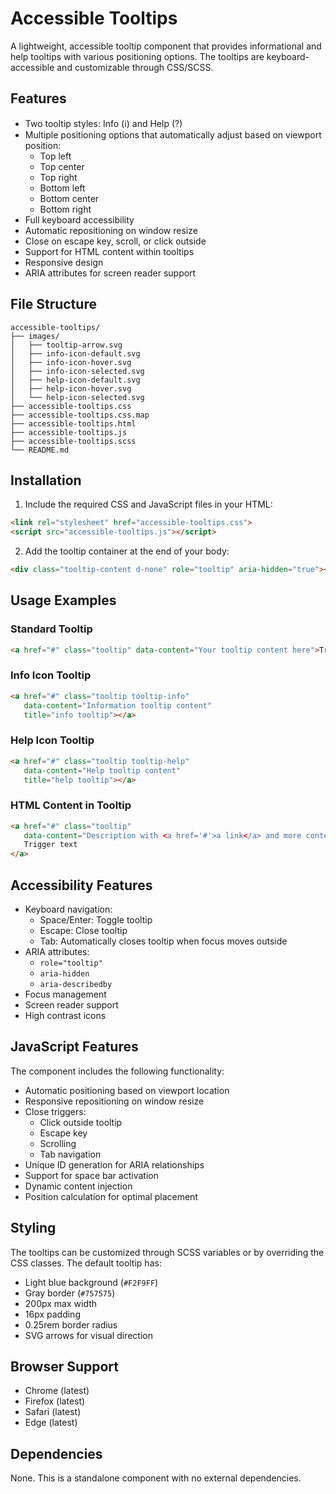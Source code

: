 # Accessible Tooltips

A lightweight, accessible tooltip component that provides informational and help tooltips with various positioning options. The tooltips are keyboard-accessible and customizable through CSS/SCSS.

## Features

- Two tooltip styles: Info (ℹ️) and Help (?)
- Multiple positioning options that automatically adjust based on viewport position:
  - Top left 
  - Top center
  - Top right
  - Bottom left
  - Bottom center
  - Bottom right
- Full keyboard accessibility
- Automatic repositioning on window resize
- Close on escape key, scroll, or click outside
- Support for HTML content within tooltips
- Responsive design
- ARIA attributes for screen reader support

## File Structure

```
accessible-tooltips/
├── images/
│   ├── tooltip-arrow.svg
│   ├── info-icon-default.svg
│   ├── info-icon-hover.svg
│   ├── info-icon-selected.svg
│   ├── help-icon-default.svg
│   ├── help-icon-hover.svg
│   └── help-icon-selected.svg
├── accessible-tooltips.css
├── accessible-tooltips.css.map
├── accessible-tooltips.html
├── accessible-tooltips.js
├── accessible-tooltips.scss
└── README.md
```

## Installation

1. Include the required CSS and JavaScript files in your HTML:
```html
<link rel="stylesheet" href="accessible-tooltips.css">
<script src="accessible-tooltips.js"></script>
```

2. Add the tooltip container at the end of your body:
```html
<div class="tooltip-content d-none" role="tooltip" aria-hidden="true"></div>
```

## Usage Examples

### Standard Tooltip
```html
<a href="#" class="tooltip" data-content="Your tooltip content here">Trigger text</a>
```

### Info Icon Tooltip
```html
<a href="#" class="tooltip tooltip-info" 
   data-content="Information tooltip content" 
   title="info tooltip"></a>
```

### Help Icon Tooltip
```html
<a href="#" class="tooltip tooltip-help" 
   data-content="Help tooltip content" 
   title="help tooltip"></a>
```

### HTML Content in Tooltip
```html
<a href="#" class="tooltip" 
   data-content="Description with <a href='#'>a link</a> and more content">
   Trigger text
</a>
```

## Accessibility Features

- Keyboard navigation:
  - Space/Enter: Toggle tooltip
  - Escape: Close tooltip
  - Tab: Automatically closes tooltip when focus moves outside
- ARIA attributes:
  - `role="tooltip"`
  - `aria-hidden`
  - `aria-describedby`
- Focus management
- Screen reader support
- High contrast icons

## JavaScript Features

The component includes the following functionality:

- Automatic positioning based on viewport location
- Responsive repositioning on window resize
- Close triggers:
  - Click outside tooltip
  - Escape key
  - Scrolling
  - Tab navigation
- Unique ID generation for ARIA relationships
- Support for space bar activation
- Dynamic content injection
- Position calculation for optimal placement

## Styling

The tooltips can be customized through SCSS variables or by overriding the CSS classes. The default tooltip has:

- Light blue background (`#F2F9FF`)
- Gray border (`#757575`)
- 200px max width
- 16px padding
- 0.25rem border radius
- SVG arrows for visual direction

## Browser Support

- Chrome (latest)
- Firefox (latest)
- Safari (latest)
- Edge (latest)

## Dependencies

None. This is a standalone component with no external dependencies.
